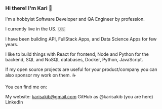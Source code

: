### Hi there! I'm Kari 👋

I'm a hobbyist Software Developer and QA Engineer by profession. 

I currently live in the US. 🇺🇸

I have been building API, FullStack Apps, and Data Science Apps for few years.

I like to build things with React for frontend, Node and Python for the backend, SQL and NoSQL databases, Docker, Python, JavaScript.

If my open source projects are useful for your product/company you can also sponsor my work on them. ☕

You can find me on:

My website: karisakib@gmail.com
GitHub as @karisakib (you are here)
LinkedIn

